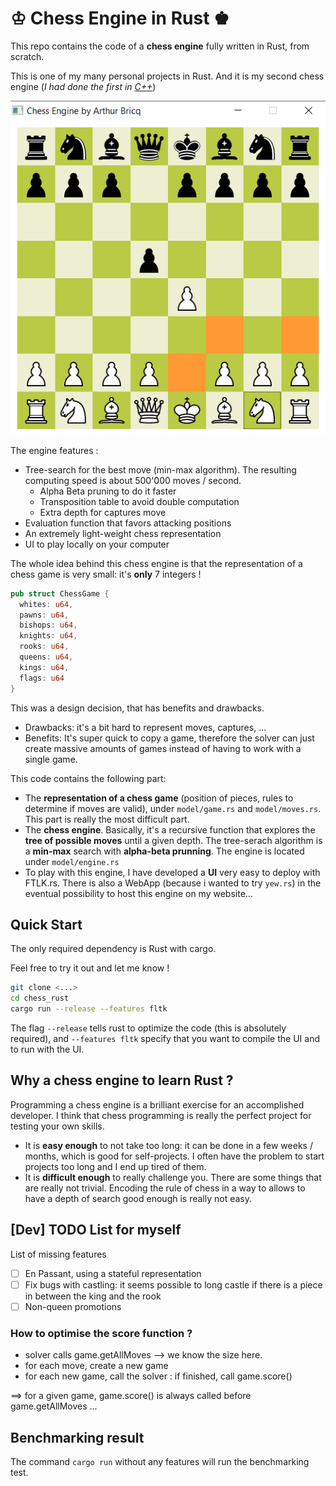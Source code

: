 # ♔ Chess Engine in Rust ♚

This repo contains the code of a **chess engine** fully written in Rust, from scratch. 

This is one of my many personal projects in Rust. And it is my second chess engine (*I had done the first in [C++](https://github.com/arthurBricq/chess_cpp)*)

![](screenshot.png)

The engine features :

- Tree-search for the best move (min-max algorithm). The resulting computing speed is about 500'000 moves / second.
  - Alpha Beta pruning to do it faster
  - Transposition table to avoid double computation
  - Extra depth for captures move
- Evaluation function that favors attacking positions
- An extremely light-weight chess representation
- UI to play locally on your computer


The whole idea behind this chess engine is that the representation of a chess game is very small: it's **only** 7 integers !

```rust
pub struct ChessGame {
  whites: u64,
  pawns: u64,
  bishops: u64,
  knights: u64,
  rooks: u64,
  queens: u64,
  kings: u64,
  flags: u64
}
```

This was a design decision, that has benefits and drawbacks. 
- Drawbacks: it's a bit hard to represent moves, captures, ...
- Benefits: It's super quick to copy a game, therefore the solver can just create massive amounts of games instead of 
  having to work with a single game.

This code contains the following part:
- The **representation of a chess game** (position of pieces, rules to determine if moves are valid), under `model/game.rs` and `model/moves.rs`. This part is really the most difficult part.
- The **chess engine**. Basically, it's a recursive function that explores the **tree of possible moves** until a given depth. The tree-serach algorithm is a **min-max** search with **alpha-beta prunning**. The engine is located under `model/engine.rs`
- To play with this engine, I have developed a **UI** very easy to deploy with FTLK.rs. There is also a WebApp (because i wanted to try `yew.rs`) in the eventual possibility to host this engine on my website...

## Quick Start

The only required dependency is Rust with cargo.

Feel free to try it out and let me know !

```bash
git clone <...>
cd chess_rust
cargo run --release --features fltk
```

The flag `--release` tells rust to optimize the code (this is absolutely required), and `--features fltk` specify that you want to compile the UI and to run with the UI. 

## Why a chess engine to learn Rust ? 

Programming a chess engine is a brilliant exercise for an accomplished developer. I think that chess programming is really the perfect project for testing your own skills. 
- It is **easy enough** to not take too long: it can be done in a few weeks / months, which is good for self-projects. I often have the problem to start projects too long and I end up tired of them.
- It is **difficult enough** to really challenge you. There are some things that are really not trivial. Encoding the rule of chess in a way to allows to have a depth of search good enough is really not easy.

## [Dev] TODO List for myself

List of missing features

  - [ ] En Passant, using a stateful representation
  - [ ] Fix bugs with castling: it seems possible to long castle if there is a piece in between the king and the rook
  - [ ] Non-queen promotions

### How to optimise the score function ? 

- solver calls game.getAllMoves --> we know the size here.
- for each move, create a new game 
- for each new game, call the solver : if finished, call game.score()

==> for a given game, game.score() is always called before game.getAllMoves ... 

## Benchmarking result

The command `cargo run` without any features will run the benchmarking test.


